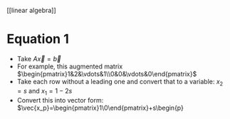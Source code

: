 [[linear algebra]]
# Equation 1
- Take $A\vec{x}=\vec{b}$
- For example, this augmented matrix $\begin{pmatrix}1&2&\vdots&1\\0&0&\vdots&0\end{pmatrix}$
- Take each row without a leading one and convert that to a variable: $x_2=s$ and $x_1=1-2s$
- Convert this into vector form: $\vec{x_p}=\begin{pmatrix}1\\0\end{pmatrix}+s\begin{p}